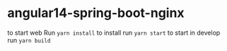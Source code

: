 # angular14-spring-boot-nginx

to start web
Run `yarn install` to install
run  `yarn start` to start in develop
run `yarn build`